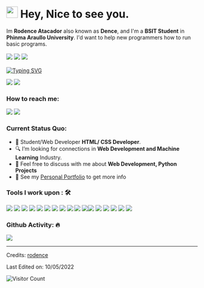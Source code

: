 <h1><img src="https://emojis.slackmojis.com/emojis/images/1531849430/4246/blob-sunglasses.gif?1531849430" width="30"/> Hey, Nice to see you.</h1>

Im **Rodence Atacador** also known as **Dence**, and I'm a **BSIT Student** in **Phinma Araullo University**. I'd want to help new programmers how to run basic programs. <br><br>
<a href="https://www.youtube.com/channel/UCl2XjROAnRWFUWQlVnClL5g"><img src="https://camo.githubusercontent.com/d79c5549652f9c7690992eb49571d216a70a480681561cbd93bfbfc77c491e54/68747470733a2f2f696d672e736869656c64732e696f2f62616467652f596f75547562652d4646303030303f7374796c653d666f722d7468652d6261646765266c6f676f3d796f7574756265266c6f676f436f6c6f723d7768697465"></a><img> <a href="https://www.facebook.com/rodence.atacador.1/"><img src="https://img.shields.io/badge/Facebook-%231877F2.svg?style=for-the-badge&logo=Facebook&logoColor=white"></a><img> <a href="https://www.tiktok.com/@rodenceatacador?lang=en"><img src="https://img.shields.io/badge/TikTok-%23000000.svg?style=for-the-badge&logo=TikTok&logoColor=white"></a><img><br><br>
[![Typing SVG](https://readme-typing-svg.herokuapp.com?color=%2349F707&lines=I'm+Rodence+Atacador+20+years+old;Aspiring+Front-end+Web+Developer;And+a+Student)](https://git.io/typing-svg)

[![](https://img.shields.io/badge/Gmail-rodencea@gmail.com-red)](mailto:rodencea@gmail.com) [![](https://img.shields.io/badge/Telegram-@rodenceatacador-blue)](https://web.telegram.org/k/#@rodenceatacador)

### How to reach me: 
<a href="mailto: rodencea@gmail.com">
<img src="https://img.shields.io/badge/-rodencea%40gmail.com-7B83EB?&style=for-the-badge&logo=Microsoft-outlook&logoColor=white" ></a>  <a  href="https://www.instagram.com/rodence.inc/">   <img src="https://img.shields.io/badge/@rodence.inc-%23E4405F.svg?&style=for-the-badge&logo=instagram&logoColor=white"></a>

### Current Status Quo:

- 💼 Student/Web Developer <strong>HTML/ CSS Developer</strong>.
- 🔍 I’m looking for connections in <strong>Web Development and Machine Learning</strong> Industry.
- 💬 Feel free to discuss with me about <strong> Web Development, Python Projects</strong>
- 👀 See my [Personal Portfolio](#) to get more info

### Tools I work upon : 🛠

<img src="https://img.shields.io/badge/html5-%23E34F26.svg?style=for-the-badge&logo=html5&logoColor=white">   <img src="https://img.shields.io/badge/css3%20-%2314354C.svg?&style=for-the-badge&logo=css3&logoColor=white">   <img src="https://img.shields.io/badge/javascript%20-%23323330.svg?&style=for-the-badge&logo=javascript&logoColor=%23F7DF1E"> <img src="https://img.shields.io/badge/PHP%20-%23777BB4.svg?&style=for-the-badge&logo=php&logoColor=white"> <img src="http://img.shields.io/badge/-VS%20Code-000000?style=for-the-badge&logo=Visual-studio-code&logoColor=blue"> <img src="https://img.shields.io/badge/bootstrap-%23563D7C.svg?style=for-the-badge&logo=bootstrap&logoColor=white"> <img src="https://img.shields.io/badge/Canva-%2300C4CC.svg?style=for-the-badge&logo=Canva&logoColor=white"> <img src="https://img.shields.io/badge/figma-%23F24E1E.svg?style=for-the-badge&logo=figma&logoColor=white"> <img src="https://img.shields.io/badge/flask-%23000.svg?style=for-the-badge&logo=flask&logoColor=white"> <img src="https://img.shields.io/badge/mysql-%2300f.svg?style=for-the-badge&logo=mysql&logoColor=white"> <img src="https://img.shields.io/badge/MariaDB-003545?style=for-the-badge&logo=mariadb&logoColor=white"><img src="https://img.shields.io/badge/c%23-%23239120.svg?style=for-the-badge&logo=c-sharp&logoColor=white"> <img src="https://img.shields.io/badge/c++-%2300599C.svg?style=for-the-badge&logo=c%2B%2B&logoColor=white"> <img src="https://img.shields.io/badge/python-3670A0?style=for-the-badge&logo=python&logoColor=ffdd54"> <img src="Microsoft PowerPoint](https://img.shields.io/badge/Microsoft_PowerPoint-B7472A?style=for-the-badge&logo=microsoft-powerpoint&logoColor=white"> <img src="https://img.shields.io/badge/Android-3DDC84?style=for-the-badge&logo=android&logoColor=white"> <img src="https://img.shields.io/badge/Windows-0078D6?style=for-the-badge&logo=windows&logoColor=white">

### Github Activity: 🔥 
<img align="center" src="https://activity-graph.herokuapp.com/graph?username=rodence&theme=dracula&color=B994E6&bg_color=2B2D3D" />

-----
Credits: [rodence](https://github.com/rodence)

Last Edited on: 10/05/2022

![Visitor Count](https://profile-counter.glitch.me/{rodence}/count.svg)
